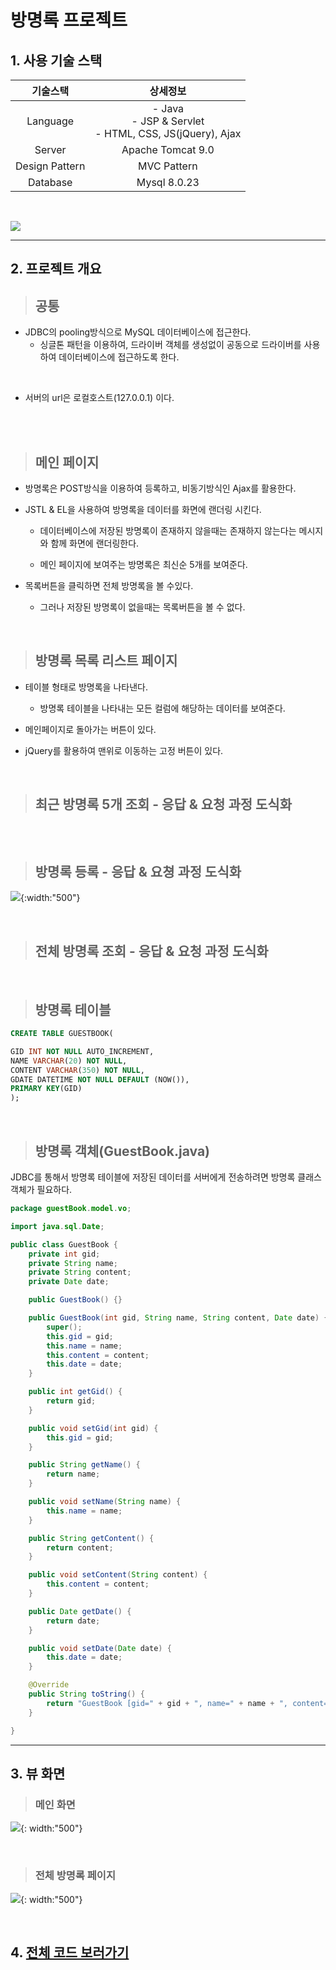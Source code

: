 # 방명록 프로젝트

## 1. 사용 기술 스택

|기술스택|상세정보|
|:--:|:--:|
|Language|- Java <br>- JSP & Servlet<br>- HTML, CSS, JS(jQuery), Ajax |
|Server| Apache Tomcat 9.0|
|Design Pattern| MVC Pattern|
|Database|Mysql 8.0.23|

<br>

![](./structures.png)

<hr>

## 2. 프로젝트 개요

> ## 공통

- JDBC의 pooling방식으로 MySQL 데이터베이스에 접근한다.
  - 싱글톤 패턴을 이용하여, 드라이버 객체를 생성없이 공동으로 드라이버를 사용하여 데이터베이스에 접근하도록 한다.

<br>

- 서버의 url은 로컬호스트(127.0.0.1) 이다.

<br><br>

> ## 메인 페이지

- 방명록은 POST방식을 이용하여 등록하고, 비동기방식인 Ajax를 활용한다.

- JSTL & EL을 사용하여 방명록을 데이터를 화면에 랜더링 시킨다.

  - 데이터베이스에 저장된 방명록이 존재하지 않을때는 존재하지 않는다는 메시지와 함께 화면에 랜더링한다.

  - 메인 페이지에 보여주는 방명록은 최신순 5개를 보여준다.


- 목록버튼을 클릭하면 전체 방명록을 볼 수있다.
  - 그러나 저장된 방명록이 없을때는 목록버튼을 볼 수 없다.

<br>

> ## 방명록 목록 리스트 페이지

- 테이블 형태로 방명록을 나타낸다.

  - 방명록 테이블을 나타내는 모든 컬럼에 해당하는 데이터를 보여준다.


- 메인페이지로 돌아가는 버튼이 있다.


- jQuery를 활용하여 맨위로 이동하는 고정 버튼이 있다.

<br>

> ## 최근 방명록 5개 조회 - 응답 & 요청 과정 도식화

![]()

<br>

> ## 방명록 등록 - 응답 & 요쳥 과정 도식화

![](./insertProcess.png){:width:"500"}

<br>

> ## 전체 방명록 조회 - 응답 & 요청 과정 도식화

<br>

> ## 방명록 테이블

```sql
CREATE TABLE GUESTBOOK(

GID INT NOT NULL AUTO_INCREMENT,
NAME VARCHAR(20) NOT NULL,
CONTENT VARCHAR(350) NOT NULL,
GDATE DATETIME NOT NULL DEFAULT (NOW()),
PRIMARY KEY(GID)
);
```

<br>

> ## 방명록 객체(GuestBook.java)

JDBC를 통해서 방명록 테이블에 저장된 데이터를 서버에게 전송하려면 방명록 클래스 객체가 필요하다.

```java
package guestBook.model.vo;

import java.sql.Date;

public class GuestBook {
	private int gid;
	private String name;
	private String content;
	private Date date;

	public GuestBook() {}

	public GuestBook(int gid, String name, String content, Date date) {
		super();
		this.gid = gid;
		this.name = name;
		this.content = content;
		this.date = date;
	}

	public int getGid() {
		return gid;
	}

	public void setGid(int gid) {
		this.gid = gid;
	}

	public String getName() {
		return name;
	}

	public void setName(String name) {
		this.name = name;
	}

	public String getContent() {
		return content;
	}

	public void setContent(String content) {
		this.content = content;
	}

	public Date getDate() {
		return date;
	}

	public void setDate(Date date) {
		this.date = date;
	}

	@Override
	public String toString() {
		return "GuestBook [gid=" + gid + ", name=" + name + ", content=" + content + ", date=" + date + "]";
	}

}

```

<hr>

## 3. 뷰 화면

> ### 메인 화면

![](./index.png){: width:"500"}

<br>

> ### 전체 방명록 페이지

![](./allGuestBooks.png){: width:"500"}

<br>

## 4. [전체 코드 보러가기](./projectB)
